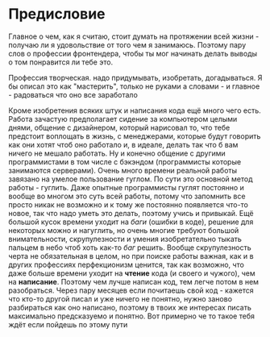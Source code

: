 # Предисловие

Главное о чем, как я считаю, стоит думать на протяжении всей жизни - получаю ли я удовольствие от того чем я занимаюсь. Поэтому пару слов о профессии фронтендера, чтобы ты мог начинать делать выводы о том понравится ли тебе это.

Профессия творческая. надо придумывать, изобретать, догадываться. Я бы описал это как "мастерить", только не руками а словами - и главное - радоваться что оно все заработало

Кроме изобретения всяких штук и написания кода ещё много чего есть. Работа зачастую предполагает сидение за компьютером целыми днями, общение с дизайнером, который нарисовал то, что тебе предстоит воплощать в жизнь, с менеджерами, которые будут говорить как они хотят чтоб оно работало и, в идеале, делать так что б вам ничего не мешало работать. Ну и конечно общение с другими программистами в том числе с бэкэндом (программисты которые занимаются серверами). Очень много времени реальной работы завязано на умелое пользование гуглом. По сути это основной метод работы - гуглить. Даже опытные программисты гуглят постоянно и вообще во многом это суть всей работы, потому что запомнить все просто никак не возможно и к тому же постоянно появляется что-то новое, так что надо уметь это делать, поэтому учись и привыкай. Ещё большой кусок времени уходит на _баги_ (ошибки в коде), решение для некоторых можно и нагуглить, но очень многие требуют большой внимательности, скрупулезности и умения изобретательно тыкать пальцем в небо чтоб хоть как-то _баг_ решить. Вообще скрупулезность черта не обязательная в целом, но при поиске работы важная, как и в других профессиях перфекционизм ценится, так как возможно, что даже больше времени уходит на **чтение** кода (и своего и чужого), чем на **написание**. Поэтому чем лучше написан код, тем легче потом в нем разобраться. Через пару месяцев если почитаешь свой код - кажется что кто-то другой писал и уже ничего не понятно, нужно заново разбираться как оно написано, поэтому в твоих же интересах писать максимально предсказуемо и понятно. Вот примерно че то такое тебя ждёт если пойдешь по этому пути
